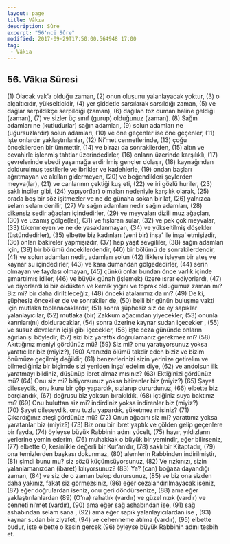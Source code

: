 ```yaml
---
layout: page
title: Vâkıa
description: Sûre
excerpt: "56'nci Sûre"
modified: 2017-09-29T17:50:00.564948 17:00
tag: 
 - Vâkıa
---
```


## 56. Vâkıa Sûresi

(1) Olacak vak’a olduğu zaman,
(2) onun oluşunu yalanlayacak yoktur,
(3) o alçaltıcıdır, yükselticidir,
(4) yer şiddetle sarsılarak sarsıldığı zaman,
(5) ve dağlar serpildikçe serpildiği (zaman),
(6) dağılan toz duman haline geldiği (zaman),
(7) ve sizler üç sınıf (gurup) olduğunuz (zaman).
(8) Sağın adamları ne (kutludurlar) sağın adamları,
(9) solun adamları ne (uğursuzlardır) solun adamları,
(10) ve öne geçenler ise öne geçenler,
(11) işte onlardır yaklaştırılanlar,
(12) Ni’met cennetlerinde,
(13) çoğu öncekilerden bir ümmettir, 
(14) ve birazı da sonrakilerden,
(15) altın ve cevahirle işlenmiş tahtlar üzerindedirler,
(16) onların üzerinde karşılıklı, 
(17) çevrelerinde ebedi yaşamağa erdirilmiş gençler dolaşır,
(18) kaynağından doldurulmuş testilerle ve ibrikler ve kadehlerle,
(19) ondan başları ağrıtmayan ve akılları gidermeyen,
(20) ve beğendikleri şeylerden meyva(lar),
(21) ve canlarının çektiği kuş eti,
(22) ve iri gözlü huriler,
(23) saklı inciler gibi,
(24) yapıyor(lar) olmaları nedeniyle karşılık olarak,
(25) orada boş bir söz işitmezler ve ne de günaha sokan bir laf,
(26) yalnızca selam selam denilir,
(27) Ve sağın adamları nedir sağın adamları,
(28) dikensiz sedir ağaçları içindedirler,
(29) ve meyvaları dizili muz ağaçları,
(30) ve uzamış gölge(ler),
(31) ve fışkıran sular,
(32) ve pek çok meyvalar,
(33) tükenmeyen ve ne de yasaklanmayan,
(34) ve yükseltilmiş döşekler (üstündedirler),
(35) elbette biz kadınları (yeni bir) inşa’ ile inşa’ etmişizdir,
(36) onları bakireler yapmışızdır,
(37) hep yaşıt sevgililer,
(38) sağın adamları için,
(39) bir bölümü öncekilerdendir,
(40) bir bölümü de sonrakilerdendir,
(41) ve solun adamları nedir, adamları solun
(42) iliklere işleyen bir ateş ve kaynar su içindedirler,
(43) ve kara dumandan gölgededirler,
(44) serin olmayan ve faydası olmayan,
(45) çünkü onlar bundan önce varlık içinde şımartılmış idiler,
(46) ve büyük günah (işlemek) üzere ısrar ediyorlardı,
(47) ve diyorlardı ki biz öldükten ve kemik yığını ve toprak olduğumuz zaman mı? Biz mi? bir daha diriltileceğiz,
(48) önceki atalarımız da mı?
(49) De ki, şüphesiz öncekiler de ve sonrakiler de,
(50) belli bir günün buluşma vakti için mutlaka toplanacaklardır,
(51) sonra şüphesiz siz de ey sapıklar yalanlayıcılar,
(52) mutlaka (bir) Zakkum ağacından yiyecekler,
(53) onunla karınları(nı) dolduracaklar,
(54) sonra  üzerine kaynar sudan içecekler ,
(55) ve susuz develerin içişi gibi içecekler,
(56) işte ceza gününde onların ağırlanışı böyledir,
(57) sizi biz yarattık doğrulamanız gerekmez mi?
(58) Akıttığınız meniyi gördünüz mü?
(59) Siz mi? onu yaratıyorsunuz yoksa yaratıcılar biz (miyiz?),
(60) Aranızda ölümü takdir eden biziz ve bizim önümüze geçilmiş değildir,
(61) benzerlerinizi sizin yerinize getirelim ve bilmediğiniz bir biçimde sizi yeniden inşa’ edelim diye,
(62) ve andolsun ilk yaratmayı bildiniz, düşünüp ibret almaz mısınız?
(63) Ektiğinizi gördünüz mü?
(64) Onu siz mi? bitiyorsunuz yoksa bitirenler biz (miyiz?)
(65) Şayet dileseydik, onu kuru bir çöp yapardık, sızlanıp dururdunuz,
(66) elbette biz borçlandık,
(67) doğrusu biz yoksun bırakıldık,
(68) içtiğiniz suya baktınız mı?
(69) Onu buluttan siz mi? indirdiniz yoksa indirenler biz (miyiz?)	
(70) Şayet dileseydik, onu tuzlu yapardık, şüketmez misiniz?
(71) Çıkardığınız ateşi gördünüz mü?
(72) Onun ağacını siz mi? yarattınız yoksa yaratanlar biz (miyiz?)
(73) Biz onu bir ibret yaptık ve çölden gelip geçenlere bir fayda,
(74) öyleyse büyük Rabbinin adını yücelt, 
(75) hayır, yıldızların yerlerine yemin ederim, 
(76) muhakkak o büyük bir yemindir, eğer bilirseniz, 
(77) elbette O, kesinlikle değerli bir Kur’an’dır,
(78) saklı bir Kitaptadır,
(79) ona temizlerden başkası dokunmaz,
(80) alemlerin Rabbinden indirilmiştir,
(81) şimdi bunu mu? siz sözü küçümsüyorsunuz,
(82) Ve rızkınızı, sizin yalanlamanızdan (ibaret) kılıyorsunuz?
(83) Ya? (can) boğaza dayandığı zaman,
(84) ve siz de o zaman bakıp durursunuz,
(85) ve biz ona sizden daha yakınız, fakat siz görmezsiniz,
(86) eğer cezalandırılmayacak iseniz,
(87) eğer doğrulardan iseniz, onu geri döndürsenize,
(88) ama eğer yaklaştırılanlardan
(89) (O’na) rahatlık (vardır) ve güzel rızık (vardır) ve cenneti ni’met (vardır),
(90) ama eğer sağ ashabından ise,
(91) sağ ashabından selam sana ,
(92) ama eğer sapık yalanlayıcılardan ise ,
(93) kaynar sudan bir ziyafet,
(94) ve cehenneme atılma (vardır),
(95) elbette budur, işte elbette o kesin gerçek
(96) öyleyse büyük Rabbinin adını tesbih et.
